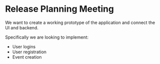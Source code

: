 # Release Planning Meeting
We want to create a working prototype of the application and connect the UI and backend.

Specifically we are looking to implement:
- User logins
- User registration
- Event creation